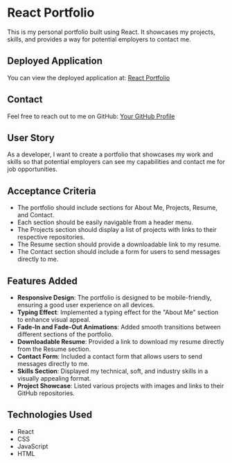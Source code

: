 # React Portfolio

This is my personal portfolio built using React. It showcases my projects, skills, and provides a way for potential employers to contact me.

## Deployed Application

You can view the deployed application at: [React Portfolio](https://6714d069dc3fa0c423000460--wonderful-chimera-ef42cf.netlify.app)

## Contact

Feel free to reach out to me on GitHub: [Your GitHub Profile](https://github.com/chrispychips12)

## User Story

As a developer, I want to create a portfolio that showcases my work and skills so that potential employers can see my capabilities and contact me for job opportunities.

## Acceptance Criteria

- The portfolio should include sections for About Me, Projects, Resume, and Contact.
- Each section should be easily navigable from a header menu.
- The Projects section should display a list of projects with links to their respective repositories.
- The Resume section should provide a downloadable link to my resume.
- The Contact section should include a form for users to send messages directly to me.

## Features Added

- **Responsive Design**: The portfolio is designed to be mobile-friendly, ensuring a good user experience on all devices.
- **Typing Effect**: Implemented a typing effect for the "About Me" section to enhance visual appeal.
- **Fade-In and Fade-Out Animations**: Added smooth transitions between different sections of the portfolio.
- **Downloadable Resume**: Provided a link to download my resume directly from the Resume section.
- **Contact Form**: Included a contact form that allows users to send messages directly to me.
- **Skills Section**: Displayed my technical, soft, and industry skills in a visually appealing format.
- **Project Showcase**: Listed various projects with images and links to their GitHub repositories.

## Technologies Used

- React
- CSS
- JavaScript
- HTML

